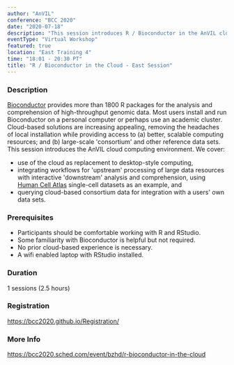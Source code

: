 ```yaml
---
author: "AnVIL"
conference: "BCC 2020"
date: "2020-07-18"
description: "This session introduces R / Bioconductor in the AnVIL cloud computing environment. We cover use of the cloud as a replacement to desktop-style computing."
eventType: "Virtual Workshop"
featured: true
location: "East Training 4"
time: "18:01 - 20:30 PT"
title: "R / Bioconductor in the Cloud - East Session"
---
```


<event-hero></event-hero>

### Description
[Bioconductor](https://bioconductor.org) provides more than 1800 R packages for the analysis and comprehension of high-throughput genomic data. Most users install and run Bioconductor on a personal computer or perhaps use an academic cluster. Cloud-based solutions are increasing appealing, removing the headaches of local installation while providing access to (a) better, scalable computing resources; and (b) large-scale 'consortium' and other reference data sets. This session introduces the AnVIL cloud computing environment. We cover: 

* use of the cloud as replacement to desktop-style computing,
* integrating workflows for 'upstream' processing of large data resources with interactive 'downstream' analysis and comprehension, using [Human Cell Atlas](https://data.humancellatlas.org) single-cell datasets as an example, and
* querying cloud-based consortium data for integration with a users' own data sets. 


### Prerequisites
* Participants should be comfortable working with R and RStudio.
* Some familiarity with Bioconductor is helpful but not required.
* No prior cloud-based experience is necessary.
* A wifi enabled laptop with RStudio installed.

### Duration
1 sessions (2.5 hours)

### Registration
https://bcc2020.github.io/Registration/

### More Info
https://bcc2020.sched.com/event/bzhd/r-bioconductor-in-the-cloud
